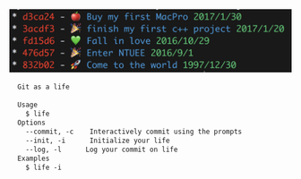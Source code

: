<img src="assets/screenshot.png">

```
  Git as a life

  Usage
    $ life
  Options
    --commit, -c    Interactively commit using the prompts
    --init, -i      Initialize your life
    --log, -l      Log your commit on life
  Examples
    $ life -i
```